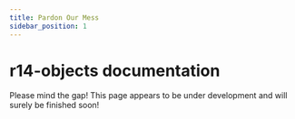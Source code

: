 ```yaml
---
title: Pardon Our Mess
sidebar_position: 1
---
```


# r14-objects documentation

Please mind the gap! This page appears to be under development and will surely be finished soon!
